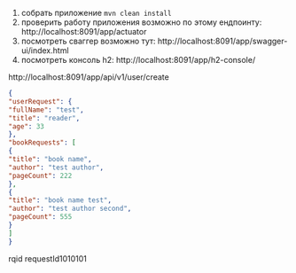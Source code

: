 1. собрать приложение `mvn clean install`
2. проверить работу приложения возможно по этому ендпоинту: http://localhost:8091/app/actuator
3. посмотреть сваггер возможно тут: http://localhost:8091/app/swagger-ui/index.html
4. посмотреть консоль h2: http://localhost:8091/app/h2-console/

http://localhost:8091/app/api/v1/user/create

```json
{
"userRequest": {
"fullName": "test",
"title": "reader",
"age": 33
},
"bookRequests": [
{
"title": "book name",
"author": "test author",
"pageCount": 222
},
{
"title": "book name test",
"author": "test author second",
"pageCount": 555
}
]
}
```

rqid requestId1010101
